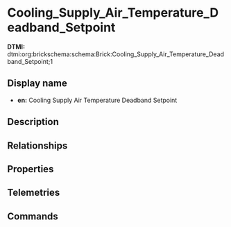 # Cooling_Supply_Air_Temperature_Deadband_Setpoint
**DTMI:** dtmi:org:brickschema:schema:Brick:Cooling_Supply_Air_Temperature_Deadband_Setpoint;1
## Display name
- **en:** Cooling Supply Air Temperature Deadband Setpoint
## Description
## Relationships
## Properties
## Telemetries
## Commands

